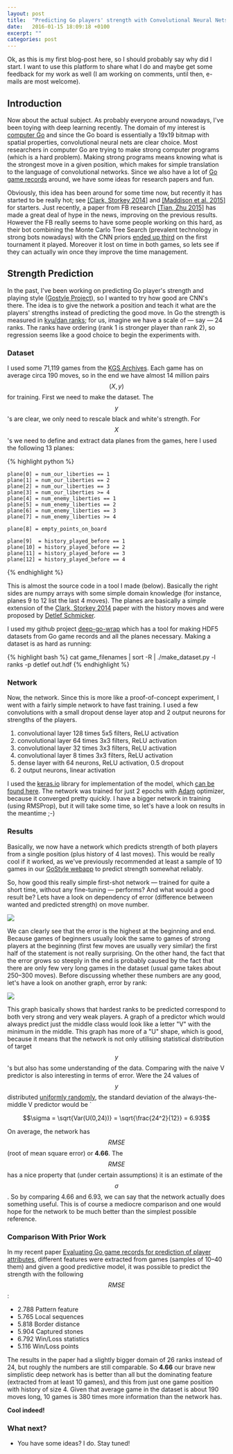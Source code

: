 ```yaml
---
layout: post
title:  "Predicting Go players' strength with Convolutional Neural Nets"
date:   2016-01-15 18:09:18 +0100
excerpt: ""
categories: post
---
```

<script type="text/javascript" src="http://cdn.mathjax.org/mathjax/latest/MathJax.js?config=TeX-AMS-MML_HTMLorMML"></script>

Ok, as this is my first blog-post here, so I should probably say why did I
start. I want to use this platform to share what I do and maybe get some
feedback for my work as well (I am working on comments, until then, e-mails
are most welcome).

Introduction
----

Now about the actual subject. As probably everyone around nowadays,
I've been toying with deep learning recently. The domain of my interest
is [computer Go](https://en.wikipedia.org/wiki/Computer_Go)
and since the Go board is essentially a 19x19
bitmap with spatial properties, convolutional neural nets are clear choice.
Most researchers in computer Go are trying to make strong computer programs
(which is a hard problem). Making strong programs means knowing what is the
strongest move in a given position, which makes for simple translation to
the language of convolutional networks. Since we also have a lot of [Go game records](http://gokifu.com)
around, we have some ideas for research papers and fun.

Obviously, this idea has been around for some time now, but recently it
has started to be really hot; see [\[Clark, Storkey 2014\]](clark2014) and
[\[Maddison et al. 2015\]](http://arxiv.org/abs/1412.6564) for starters. Just recently,
a paper from FB research [\[Tian, Zhu 2015\]](http://arxiv.org/abs/1511.06410) has made a great
deal of hype in the news, improving on the previous results. However the FB really
seems to have some people working on this hard, as their bot combining the Monte Carlo
Tree Search (prevalent technology in strong bots nowadays) with the CNN priors
[ended up third](http://www.weddslist.com/kgs/past/119/index.html) on the first
tournament it played. Moreover it lost on time in both games, so lets see
if they can actually win once they improve the time management.

Strength Prediction
----

In the past, I've been working on predicting Go player's strength and playing
style ([Gostyle Project][gostyle]), so I wanted to try how
good are CNN's there. The idea is to give the network a position and teach it
what are the players' strengths instead of predicting the good move.
In Go the strength is measured in 
[kyu/dan ranks](https://en.wikipedia.org/wiki/Go_ranks_and_ratings);
for us, imagine we have a scale of &mdash; say &mdash; 24 ranks. The ranks have ordering
(rank 1 is stronger player than rank 2), so regression seems like a good choice
to begin the experiments with.

### Dataset ###

I used some 71,119 games from the [KGS Archives](https://www.gokgs.com/archives.jsp).
Each game has on average circa 190 moves, so in the end we have almost 14 million
pairs $$(X, y)$$ for training. First we need to make the dataset. The $$y$$'s are clear,
we only need to rescale black and white's strength. For $$X$$'s we need to define
and extract data planes from the games, here I used the following 13 planes:

{% highlight python %}
	
    plane[0] = num_our_liberties == 1
    plane[1] = num_our_liberties == 2
    plane[2] = num_our_liberties == 3
    plane[3] = num_our_liberties >= 4
    plane[4] = num_enemy_liberties == 1
    plane[5] = num_enemy_liberties == 2
    plane[6] = num_enemy_liberties == 3
    plane[7] = num_enemy_liberties >= 4

    plane[8] = empty_points_on_board

    plane[9]  = history_played_before == 1
    plane[10] = history_played_before == 2
    plane[11] = history_played_before == 3
    plane[12] = history_played_before == 4
{% endhighlight %}

This is almost the source code in a tool I made (below).
Basically the right sides are numpy arrays with some simple domain knowledge (for
instance, planes 9 to 12 list the last 4 moves).
The planes are basically a simple extension of the
[Clark, Storkey 2014][clark2014] paper with the history moves and were proposed by 
[Detlef Schmicker](http://computer-go.org/pipermail/computer-go/2015-December/008324.html).

I used my github project [deep-go-wrap](https://github.com/jmoudrik/deep-go-wrap/) 
which has a tool for making HDF5 datasets from Go game records and all the planes
necessary. Making a dataset is as hard as running:

{% highlight bash %}
cat game_filenames | sort -R | ./make_dataset.py -l ranks -p detlef  out.hdf
{% endhighlight %}

### Network ###

Now, the network. Since this is more like a proof-of-concept experiment, I went
with a fairly simple network to have fast training. I used a few convolutions with
a small dropout dense layer atop and 2 output neurons for strengths of the players.

 1. convolutional layer 128 times 5x5 filters, ReLU activation
 1. convolutional layer  64 times 3x3 filters, ReLU activation
 1. convolutional layer  32 times 3x3 filters, ReLU activation
 1. convolutional layer   8 times 3x3 filters, ReLU activation
 1. dense layer with 64 neurons, ReLU activation, 0.5 dropout
 1. 2 output neurons, linear activation

I used the [keras.io](http://keras.io/) library for implementation of the model,
which [can be found here](/static/20160114/keras_model.py).
The network was trained for just 2 epochs with [Adam](http://arxiv.org/abs/1412.6980v8)
optimizer, because it converged pretty quickly. I have a bigger network
in training (using RMSProp), but it will take some time, so let's have
a look on results in the meantime ;-)

### Results ###

Basically, we now have a network which predicts strength of both players
from a single position (plus history of 4 last moves). This would be really
cool if it worked, as we've previously recommended at least a sample of 10 games
in our [GoStyle webapp][webapp] to predict strength somewhat reliably.

So, how good this really simple first-shot network &mdash; trained for quite a short time,
without any fine-tuning &mdash; performs? And what would a good result be?
Lets have a look on dependency of error (difference between wanted and predicted
strength) on move number.

<img src="/static/20160114/err_by_move.png" />

We can clearly see that the error is the highest at the beginning and end.
Because games of beginners usually look the same to games of strong players at the 
beginning (first few moves are usually very similar) the first half of the statement is not really
surprising.
On the other hand, the fact that the error grows so steeply in the end is probably caused by the fact
that
there are only few very long games in the dataset (usual game takes about 250&ndash;300 moves).
Before discussing whether these numbers are any good, let's have a look on another graph,
error by rank:

<img src="/static/20160114/err_by_rank.png" />

This graph basically shows that hardest ranks to be predicted correspond to both very strong and
very weak players. A graph of a predictor which would always predict just the middle class would
look like a letter "V" with the minimum in the middle. This graph has more of a "U" shape,
which is good, because it means that the network is not only utilising statistical
distribution of target $$y$$'s but also has some understanding of the data.
Comparing with the naive V predictor
is also interesting in terms of error. Were the 24 values of $$y$$ distributed
[uniformly randomly][uniform],
the standard deviation of the always-the-middle V predictor would be `

$$\sigma = \sqrt{Var(U(0,24))} = \sqrt{\frac{24^2}{12}} = 6.93$$

On average, the network has $$RMSE$$ (root of mean square error) or **4.66**. The $$RMSE$$ has
a nice property that (under certain assumptions) it is an estimate of the $$\sigma$$.
So by comparing 4.66 and 6.93, we can say that the network actually does something useful.
This is of course a mediocre comparison and one would hope for the network to be much better
than the simplest possible reference.

### Comparison With Prior Work ###

In my recent paper [Evaluating Go game records for prediction of player attributes][eval2],
different features were extracted from games (samples of 10&ndash;40 them) and given
a good predictive model, it was possible to predict the strength with the following $$RMSE$$:

* 2.788 Pattern feature
* 5.765 Local sequences
* 5.818 Border distance
* 5.904 Captured stones
* 6.792 Win/Loss statistics
* 5.116 Win/Loss points

The results in the paper had a slightly bigger domain of 26 ranks instead of 24, but roughly
the numbers are still comparable. So **4.66** our brave new simplistic deep network has is better
than all but the dominating feature (extracted from at least 10 games), and this from just
one game position with history of size 4. Given that average game in the dataset is about 190
moves long, 10 games is 380 times more information than the network has.

**Cool indeed!**


### What next? ###

 * You have some ideas? I do. Stay tuned!

<!-- ref [Jekyll docs][jekyll-docs] -->

[jekyll]: http://jekyllrb.com/
[clark2014]: http://arxiv.org/abs/1412.3409
[webapp]: http://gostyle.j2m.cz/webapp.html
[gostyle]: http://gostyle.j2m.cz
[eval]: http://dx.doi.org/10.1109/CIG.2015.7317909
[eval2]: http://arxiv.org/abs/1512.08969 
[uniform]: https://en.wikipedia.org/wiki/Uniform_distribution_(continuous)

